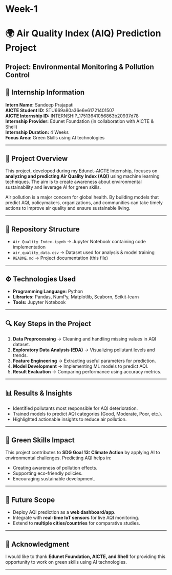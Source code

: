 # Week-1
# 🌍 Air Quality Index (AIQ) Prediction Project 
## Project: Environmental Monitoring & Pollution Control

## 📌 Internship Information  
**Intern Name:** Sandeep Prajapati  
**AICTE Student ID:** STU669a80a36e6e61721401507  
**AICTE Internship ID:** INTERNSHIP_17513641056863b20937d78  
**Internship Provider:** Edunet Foundation (in collaboration with AICTE & Shell)  
**Internship Duration:** 4 Weeks  
**Focus Area:** Green Skills using AI technologies  

---

## 📖 Project Overview  
This project, developed during my Edunet–AICTE Internship, focuses on **analyzing and predicting Air Quality Index (AQI)** using machine learning techniques. The aim is to create awareness about environmental sustainability and leverage AI for green skills.  

Air pollution is a major concern for global health. By building models that predict AQI, policymakers, organizations, and communities can take timely actions to improve air quality and ensure sustainable living.  

---

## 📂 Repository Structure  

- `Air_Quality_Index.ipynb` → Jupyter Notebook containing code implementation  
- `air_quality_data.csv` → Dataset used for analysis & model training  
- `README.md` → Project documentation (this file)  

---

## ⚙️ Technologies Used  
- **Programming Language:** Python  
- **Libraries:** Pandas, NumPy, Matplotlib, Seaborn, Scikit-learn  
- **Tools:** Jupyter Notebook  

---

## 🔍 Key Steps in the Project  
1. **Data Preprocessing** → Cleaning and handling missing values in AQI dataset.  
2. **Exploratory Data Analysis (EDA)** → Visualizing pollutant levels and trends.  
3. **Feature Engineering** → Extracting useful parameters for prediction.  
4. **Model Development** → Implementing ML models to predict AQI.  
5. **Result Evaluation** → Comparing performance using accuracy metrics.  

---

## 📊 Results & Insights  
- Identified pollutants most responsible for AQI deterioration.  
- Trained models to predict AQI categories (Good, Moderate, Poor, etc.).  
- Highlighted actionable insights to reduce air pollution.  

---

## 🌱 Green Skills Impact  
This project contributes to **SDG Goal 13: Climate Action** by applying AI to environmental challenges. Predicting AQI helps in:  
- Creating awareness of pollution effects.  
- Supporting eco-friendly policies.  
- Encouraging sustainable development.  

---

## 📌 Future Scope  
- Deploy AQI prediction as a **web dashboard/app**.  
- Integrate with **real-time IoT sensors** for live AQI monitoring.  
- Extend to **multiple cities/countries** for comparative studies.  

---

## 🙏 Acknowledgment  
I would like to thank **Edunet Foundation, AICTE, and Shell** for providing this opportunity to work on green skills using AI technologies.  

---
